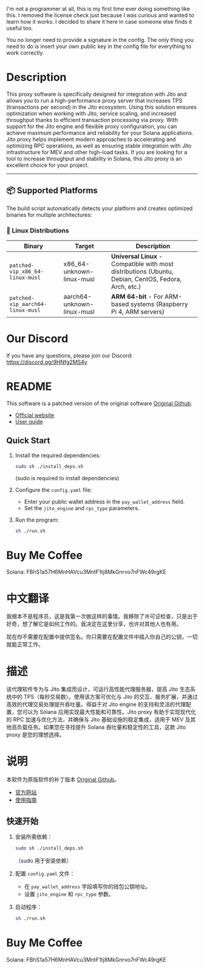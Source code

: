 I'm not a programmer at all, this is my first time ever doing something like this. I removed the license check just because I was curious and wanted to learn how it works. I decided to share it here in case someone else finds it useful too.

You no longer need to provide a signature in the config. The only thing you need to do is insert your own public key in the config file for everything to work correctly.

# Description

This proxy software is specifically designed for integration with Jito and allows you to run a high-performance proxy server that increases TPS (transactions per second) in the Jito ecosystem. Using this solution ensures optimization when working with Jito, service scaling, and increased throughput thanks to efficient transaction processing via proxy. With support for the Jito engine and flexible proxy configuration, you can achieve maximum performance and reliability for your Solana applications. Jito proxy helps implement modern approaches to accelerating and optimizing RPC operations, as well as ensuring stable integration with Jito infrastructure for MEV and other high-load tasks. If you are looking for a tool to increase throughput and stability in Solana, this Jito proxy is an excellent choice for your project.

---

## 📦 Supported Platforms

The build script automatically detects your platform and creates optimized binaries for multiple architectures:

### 🐧 Linux Distributions

| Binary                           | Target                     | Description                                                                                           |
| -------------------------------- | -------------------------- | ----------------------------------------------------------------------------------------------------- |
| `patched-vip_x86_64-linux-musl`  | x86_64-unknown-linux-musl  | **Universal Linux** - Compatible with most distributions (Ubuntu, Debian, CentOS, Fedora, Arch, etc.) |
| `patched-vip_aarch64-linux-musl` | aarch64-unknown-linux-musl | **ARM 64-bit** - For ARM-based systems (Raspberry Pi 4, ARM servers)                                  |

# Our Discord

If you have any questions, please join our Discord: https://discord.gg/9HNfg2MS4y

# README

This software is a patched version of the original software [Original Github](https://github.com/SaoXuan/rust-mev-proxy-vip).

- [Official website](https://www.solboxs.com/proxy)
- [User guide](https://rust-mev-bot.solboxs.com/basics/proxy-fu-wu)

## Quick Start

1. Install the required dependencies:

   ```sh
   sudo sh ./install_deps.sh
   ```

   (sudo is required to install dependencies)

2. Configure the `config.yaml` file:

   - Enter your public wallet address in the `pay_wallet_address` field.
   - Set the `jito_engine` and `rpc_type` parameters.

3. Run the program:

   ```sh
   sh ./run.sh
   ```

# Buy Me Coffee

Solana: FBhS1a57H6MnHAVcu3MntF1tj8MkGnrvo7nFWc49rgKE

# 中文翻译

我根本不是程序员，这是我第一次做这样的事情。我移除了许可证检查，只是出于好奇，想了解它是如何工作的。我决定在这里分享，也许对其他人也有用。

现在你不需要在配置中提供签名。你只需要在配置文件中插入你自己的公钥，一切就能正常工作。

# 描述

该代理软件专为与 Jito 集成而设计，可运行高性能代理服务器，提高 Jito 生态系统中的 TPS（每秒交易数）。使用该方案可优化与 Jito 的交互、服务扩展，并通过高效的代理交易处理提升吞吐量。得益于对 Jito engine 的支持和灵活的代理配置，您可以为 Solana 应用实现最大性能和可靠性。Jito proxy 有助于实现现代化的 RPC 加速与优化方法，并确保与 Jito 基础设施的稳定集成，适用于 MEV 及其他高负载任务。如果您在寻找提升 Solana 吞吐量和稳定性的工具，这款 Jito proxy 是您的理想选择。

# 说明

本软件为原版软件的补丁版本 [Original Github](https://github.com/SaoXuan/rust-mev-proxy-vip)。

- [官方网站](https://www.solboxs.com/proxy)
- [使用指南](https://rust-mev-bot.solboxs.com/basics/proxy-fu-wu)

## 快速开始

1. 安装所需依赖：

   ```sh
   sudo sh ./install_deps.sh
   ```

   （sudo 用于安装依赖）

2. 配置 `config.yaml` 文件：

   - 在 `pay_wallet_address` 字段填写你的钱包公钥地址。
   - 设置 `jito_engine` 和 `rpc_type` 参数。

3. 启动程序：

   ```sh
   sh ./run.sh
   ```

# Buy Me Coffee

Solana: FBhS1a57H6MnHAVcu3MntF1tj8MkGnrvo7nFWc49rgKE
